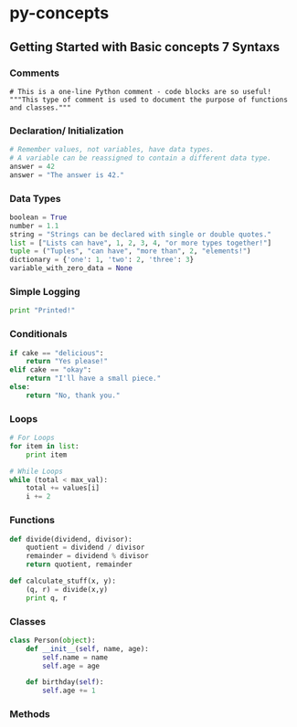 # py-concepts

## Getting Started with Basic concepts 7 Syntaxs

### Comments

```
# This is a one-line Python comment - code blocks are so useful!
"""This type of comment is used to document the purpose of functions and classes."""
```

### Declaration/ Initialization

``` python
# Remember values, not variables, have data types.
# A variable can be reassigned to contain a different data type.
answer = 42
answer = "The answer is 42."
```

### Data Types

``` python
boolean = True
number = 1.1
string = "Strings can be declared with single or double quotes."
list = ["Lists can have", 1, 2, 3, 4, "or more types together!"]
tuple = ("Tuples", "can have", "more than", 2, "elements!")
dictionary = {'one': 1, 'two': 2, 'three': 3}
variable_with_zero_data = None
```

### Simple Logging

``` python
print "Printed!"
```

### Conditionals

``` python
if cake == "delicious":
    return "Yes please!"
elif cake == "okay":
    return "I'll have a small piece."
else:
    return "No, thank you."
```

### Loops

``` python
# For Loops
for item in list:
    print item

# While Loops
while (total < max_val):
    total += values[i]
    i += 2
```

### Functions

``` python
def divide(dividend, divisor):
    quotient = dividend / divisor
    remainder = dividend % divisor
    return quotient, remainder

def calculate_stuff(x, y):
    (q, r) = divide(x,y)
    print q, r
```

### Classes

``` python
class Person(object):
    def __init__(self, name, age):
        self.name = name
        self.age = age

    def birthday(self):
        self.age += 1
```
### Methods
